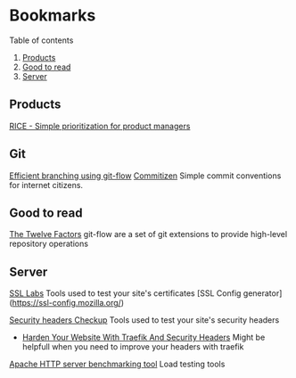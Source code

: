 # Bookmarks

Table of contents

1. [Products](#products)
2. [Good to read](#Good-to-read)
3. [Server](#server)

## Products

[RICE - Simple prioritization for product managers](https://www.intercom.com/blog/rice-simple-prioritization-for-product-managers)

## Git
[Efficient branching using git-flow](https://danielkummer.github.io/git-flow-cheatsheet/)
[Commitizen](http://commitizen.github.io/cz-cli/) Simple commit conventions for internet citizens.

## Good to read

[The Twelve Factors](https://12factor.net/) git-flow are a set of git extensions to provide high-level repository operations

## Server

[SSL Labs](www.ssllabs.com) Tools used to test your site's certificates
[SSL Config generator] (https://ssl-config.mozilla.org/)

[Security headers Checkup](https://securityheaders.com/) Tools used to test your site's security headers
- [Harden Your Website With Traefik And Security Headers](https://levelup.gitconnected.com/harden-your-website-with-traefik-and-security-headers-a595844c4f1b) Might be helpfull when you need to improve your headers with traefik

[Apache HTTP server benchmarking tool](https://httpd.apache.org/docs/2.4/programs/ab.html) Load testing tools
